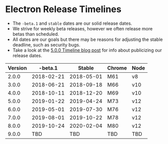 # Electron Release Timelines

* The `-beta.1` and `stable` dates are our solid release dates.
* We strive for weekly beta releases, however we often release more betas than scheduled.
* All dates are our goals but there may be reasons for adjusting the stable deadline, such as security bugs.
* Take a look at the [5.0.0 Timeline blog post](https://electronjs.org/blog/electron-5-0-timeline) for info about publicizing our release dates.

| Version | -beta.1 | Stable | Chrome | Node |
| ------- | ------- | ------ | ------ | ---- |
| 2.0.0 | 2018-02-21 | 2018-05-01 | M61 | v8 |
| 3.0.0 | 2018-06-21 | 2018-09-18 | M66 | v10 |
| 4.0.0 | 2018-10-11 | 2018-12-20 | M69 | v10 |
| 5.0.0 | 2019-01-22 | 2019-04-24 | M73 | v12 |
| 6.0.0 | 2019-05-01 | 2019-07-30 | M76 | v12 |
| 7.0.0 | 2019-08-01 | 2019-10-22 | M78 | v12 |
| 8.0.0 | 2019-10-24 | 2020-02-04 | M80 | v12 |
| 9.0.0 | TBD | TBD | TBD | TBD |
